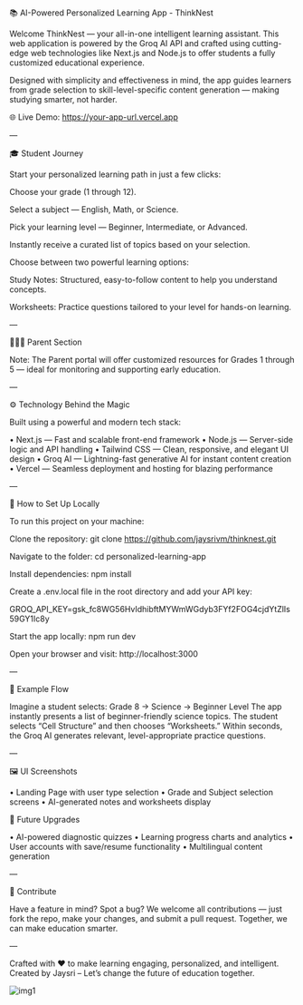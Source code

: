 📚 AI-Powered Personalized Learning App - ThinkNest

Welcome ThinkNest — your all-in-one intelligent learning assistant. This web application is powered by the Groq AI API and crafted using cutting-edge web technologies like Next.js and Node.js to offer students a fully customized educational experience.

Designed with simplicity and effectiveness in mind, the app guides learners from grade selection to skill-level-specific content generation — making studying smarter, not harder.

🌐 Live Demo: https://your-app-url.vercel.app

—

🎓 Student Journey

Start your personalized learning path in just a few clicks:

Choose your grade (1 through 12).

Select a subject — English, Math, or Science.

Pick your learning level — Beginner, Intermediate, or Advanced.

Instantly receive a curated list of topics based on your selection.

Choose between two powerful learning options:

Study Notes: Structured, easy-to-follow content to help you understand concepts.

Worksheets: Practice questions tailored to your level for hands-on learning.

—

👨‍👩‍👧 Parent Section 

Note: The Parent portal will offer customized resources for Grades 1 through 5 — ideal for monitoring and supporting early education.

—

⚙️ Technology Behind the Magic

Built using a powerful and modern tech stack:

• Next.js — Fast and scalable front-end framework
• Node.js — Server-side logic and API handling
• Tailwind CSS — Clean, responsive, and elegant UI design
• Groq AI — Lightning-fast generative AI for instant content creation
• Vercel — Seamless deployment and hosting for blazing performance

—

🔐 How to Set Up Locally

To run this project on your machine:

Clone the repository:
git clone https://github.com/jaysrivm/thinknest.git

Navigate to the folder:
cd personalized-learning-app

Install dependencies:
npm install

Create a .env.local file in the root directory and add your API key:

GROQ_API_KEY=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

Start the app locally:
npm run dev

Open your browser and visit:
http://localhost:3000

—

🧠 Example Flow

Imagine a student selects:
Grade 8 → Science → Beginner Level
The app instantly presents a list of beginner-friendly science topics. The student selects “Cell Structure” and then chooses “Worksheets.” Within seconds, the Groq AI generates relevant, level-appropriate practice questions.

—

🖼️ UI Screenshots

• Landing Page with user type selection
• Grade and Subject selection screens
• AI-generated notes and worksheets display


🌟 Future Upgrades

• AI-powered diagnostic quizzes
• Learning progress charts and analytics
• User accounts with save/resume functionality
• Multilingual content generation

—

🤝 Contribute

Have a feature in mind? Spot a bug? We welcome all contributions — just fork the repo, make your changes, and submit a pull request. Together, we can make education smarter.


—

Crafted with ❤️ to make learning engaging, personalized, and intelligent.
Created by Jaysri – Let’s change the future of education together.




![img1](https://github.com/user-attachments/assets/3a0e250d-513e-4c25-aa5e-36a64f219870)



